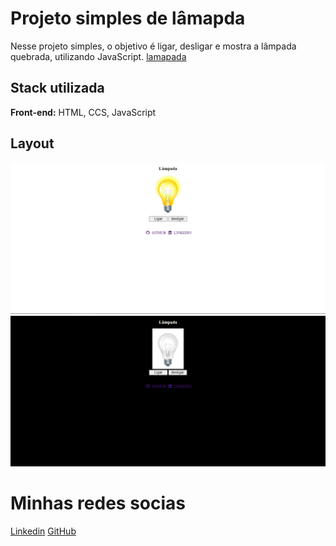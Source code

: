 # Projeto simples de lâmapda

Nesse projeto simples, o objetivo é ligar, desligar e mostra a lâmpada quebrada, utilizando JavaScript.
[lamapada](https://lampada-on-off.netlify.app/)
## Stack utilizada

**Front-end:** HTML, CCS, JavaScript

## Layout

![image](./screenshot/on.png)
![image](/screenshot/off.png)

# Minhas redes socias

[Linkedin](https://www.linkedin.com/in/devamauryjr/)
[GitHub](https://github.com/devamauryjunior)
